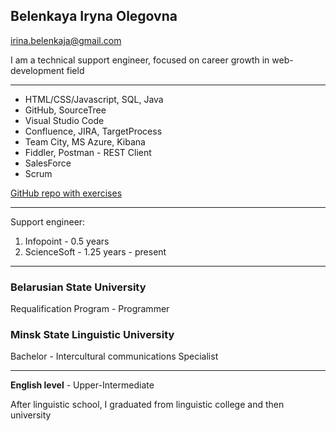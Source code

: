 ## Belenkaya Iryna Olegovna ##
irina.belenkaja@gmail.com

I am a technical support engineer, focused on career growth in web-development field

___

* HTML/CSS/Javascript, SQL, Java
* GitHub, SourceTree
* Visual Studio Code
* Confluence, JIRA, TargetProcess
* Team City, MS Azure, Kibana
* Fiddler, Postman - REST Client
* SalesForce
* Scrum

[GitHub repo with exercises](https://github.com/ivy-black/women-power/tree/master/ira_pjs)

___

Support engineer:
1. Infopoint - 0.5 years
2. ScienceSoft - 1.25 years - present

___

### Belarusian State University ###
Requalification Program - Programmer 

### Minsk State Linguistic University ###
Bachelor - Intercultural communications Specialist

___

__English level__ - Upper-Intermediate

After linguistic school, I graduated from linguistic college and then university
